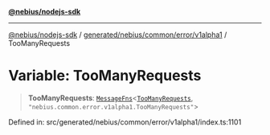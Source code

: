 [**@nebius/nodejs-sdk**](../../../../../../README.md)

---

[@nebius/nodejs-sdk](../../../../../../README.md) / [generated/nebius/common/error/v1alpha1](../README.md) / TooManyRequests

# Variable: TooManyRequests

> **TooManyRequests**: [`MessageFns`](../../../../../../runtime/protos/core/interfaces/MessageFns.md)\<[`TooManyRequests`](../interfaces/TooManyRequests.md), `"nebius.common.error.v1alpha1.TooManyRequests"`\>

Defined in: src/generated/nebius/common/error/v1alpha1/index.ts:1101
